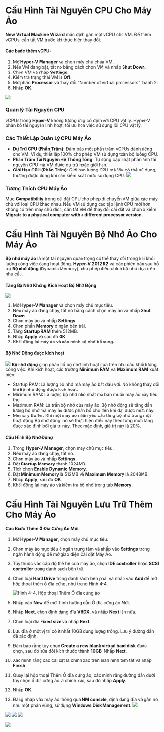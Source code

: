 # Cấu Hình Tài Nguyên CPU Cho Máy Ảo

**New Virtual Machine Wizard** mặc định gán một vCPU cho VM. Để thêm vCPUs, cần tắt VM trước khi thực hiện thay đổi.

#### Các bước thêm vCPU:
1. Mở **Hyper-V Manager** và chọn máy chủ chứa VM.
2. Nếu VM đang bật, tắt nó bằng cách chọn VM và nhấp **Shut Down**.
3. Chọn VM và nhấp **Settings**.
4. Kiểm tra trạng thái VM là **Off**.
5. Mở phần **Processor** và thay đổi “Number of virtual processors” thành 2.
6. Nhấp **OK**.

![](https://img001.prntscr.com/file/img001/qCYTRQuRRM6ulYKHgz2L4A.png)
### Quản lý Tài Nguyên CPU

vCPUs trong **Hyper-V** không tương ứng cố định với CPU vật lý. Hyper-V phân bổ tài nguyên linh hoạt, tối ưu hóa việc sử dụng lõi CPU vật lý.

### Các Thiết Lập Quản Lý CPU Máy Ảo
- **Dự Trữ CPU (Phần Trăm)**: Đảm bảo một phần trăm vCPUs dành riêng cho VM. Ví dụ, thiết lập 100% cho phép VM sử dụng toàn bộ luồng CPU.
- **Phần Trăm Tài Nguyên Hệ Thống Tổng**: Tự động cập nhật phản ánh tài nguyên CPU mà VM được dự trữ hoặc giới hạn.
- **Giới Hạn CPU (Phần Trăm)**: Giới hạn lượng CPU mà VM có thể sử dụng, thường được dùng khi cần kiểm soát mức sử dụng CPU.
![](https://img001.prntscr.com/file/img001/gy5d6pTlS0OdiWvcbbAFbA.png)
### Tương Thích CPU Máy Ảo

Mục **Compatibility** trong cài đặt CPU cho phép di chuyển VM giữa các máy chủ với loại CPU khác nhau. Nếu VM sử dụng các tập lệnh CPU mới hơn không có trên máy chủ đích, cần tắt VM để thay đổi cài đặt và chọn ô kiểm **Migrate to a physical computer with a different processor version**.

# Cấu Hình Tài Nguyên Bộ Nhớ Ảo Cho Máy Ảo

**Bộ nhớ máy ảo** là một tài nguyên quan trọng có thể thay đổi trong khi khối lượng công việc đang hoạt động. **Hyper-V 2012 R2** và các phiên bản sau hỗ trợ **Bộ nhớ động** (Dynamic Memory), cho phép điều chỉnh bộ nhớ dựa trên nhu cầu.

#### Tăng Bộ Nhớ Không Kích Hoạt Bộ Nhớ Động
![](https://img001.prntscr.com/file/img001/9Pq7Uf8tRFSqwzYyIc6tJg.png
)
1. Mở **Hyper-V Manager** và chọn máy chủ mục tiêu.
2. Nếu máy ảo đang chạy, tắt nó bằng cách chọn máy ảo và nhấp **Shut Down**.
3. Chọn máy ảo và nhấp **Settings**.
4. Chọn phần **Memory** ở ngăn bên trái.
5. Tăng **Startup RAM** thêm 512MB.
6. Nhấp **Apply** và sau đó **OK**.
7. Khởi động lại máy ảo và xác minh bộ nhớ bổ sung.

#### Bộ Nhớ Động được kích hoạt
![](https://img001.prntscr.com/file/img001/N9bt5rHpTxC0LEBHXtFWZA.png)
**Bộ nhớ động** giúp phân bổ bộ nhớ linh hoạt dựa trên nhu cầu khối lượng công việc. Khi kích hoạt, các trường **Minimum RAM** và **Maximum RAM** xuất hiện:

- Startup RAM: Là lượng bộ nhớ mà máy ảo bắt đầu với. Nó không thay đổi khi Bộ nhớ động được kích hoạt.
- Minimum RAM: Là lượng bộ nhớ nhỏ nhất mà bạn muốn máy ảo này tiêu thụ.
- Maximum RAM: Là trần bộ nhớ của máy ảo. Bộ nhớ động sẽ tăng dần lượng bộ nhớ mà máy ảo được phân bổ cho đến khi đạt được mức này.
- Memory Buffer: Khi một máy ảo nhận yêu cầu tăng bộ nhớ trong một hoạt động Bộ nhớ động, nó sẽ thực hiện điều này theo từng mức tăng được xác định bởi giá trị này. Theo mặc định, giá trị này là 20%.
#### Cấu Hình Bộ Nhớ Động

1. Trong **Hyper-V Manager**, chọn máy chủ mục tiêu.
2. Nếu máy ảo đang chạy, tắt nó.
3. Chọn máy ảo và nhấp **Settings**.
4. Đặt **Startup Memory** thành 1024MB.
5. Tích chọn **Enable Dynamic Memory**.
6. Đặt **Minimum Memory** là 512MB và **Maximum Memory** là 2048MB.
7. Nhấp **Apply**, sau đó **OK**.
8. Khởi động lại máy ảo và kiểm tra bộ nhớ trong tab **Memory**.


# Cấu Hình Tài Nguyên Lưu Trữ Thêm Cho Máy Ảo


#### Các Bước Thêm Ổ Đĩa Cứng Ảo Mới

1. Mở **Hyper-V Manager**, chọn máy chủ mục tiêu.
2. Chọn máy ảo mục tiêu ở ngăn trung tâm và nhấp vào **Settings** trong ngăn hành động để mở giao diện Cài đặt Máy Ảo.
3. Tùy thuộc vào cấp độ thế hệ của máy ảo, chọn **IDE controller** hoặc **SCSI controller** trong danh sách bên trái.
4. Chọn loại **Hard Drive** trong danh sách bên phải và nhấp vào **Add** để mở hộp thoại thêm ổ đĩa cứng, như trong Hình 4-4.
   
   ![Hình 4-4. Hộp thoại Thêm Ổ đĩa cứng ảo](https://t.me/nettrain)

5. Nhấp vào **New** để mở Trình hướng dẫn Ổ đĩa cứng ảo Mới.
6. Nhấp **Next**, chọn định dạng đĩa **VHDX**, và nhấp **Next** lần nữa.
7. Chọn loại đĩa **Fixed size** và nhấp **Next**.
8. Lưu đĩa ở một vị trí có ít nhất 10GB dung lượng trống. Lưu ý đường dẫn đã xác định.
9. Đảm bảo rằng tùy chọn **Create a new blank virtual hard disk** được chọn, sau đó sửa đổi kích thước thành **10GB**. Nhấp **Next**.
10. Xác minh rằng các cài đặt là chính xác trên màn hình tóm tắt và nhấp **Finish**.
11. Quay lại hộp thoại Thêm Ổ đĩa cứng ảo, xác minh rằng đường dẫn dưới tùy chọn ổ đĩa cứng ảo là chính xác, sau đó nhấp **Apply**.
12. Nhấp **OK**.
13. Đăng nhập vào máy ảo thông qua **NM console**, định dạng đĩa và gắn nó như một phân vùng, sử dụng **Windows Disk Management**.
![](https://img001.prntscr.com/file/img001/XOGI5cFLRna-lHcWZ1K98Q.png)

![](	https://img001.prntscr.com/file/img001/bcdA8sgRTOq6gafUJu4PRg.png)
![](https://img001.prntscr.com/file/img001/NwePMlUCQb6IQi_p5Yaypw.png)
![](	https://img001.prntscr.com/file/img001/5sks8MaST7en6W8k2wNurw.png)


![](https://img001.prntscr.com/file/img001/P5pQy_XmSxWq2MK-3FC5JA.png)
